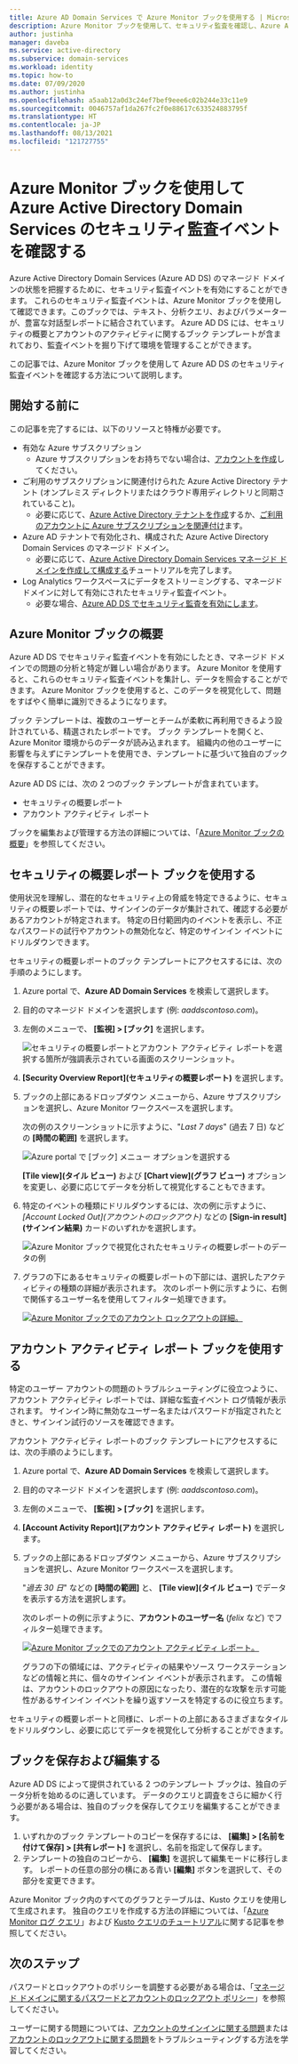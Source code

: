 ```yaml
---
title: Azure AD Domain Services で Azure Monitor ブックを使用する | Microsoft Docs
description: Azure Monitor ブックを使用して、セキュリティ監査を確認し、Azure Active Directory Domain Services のマネージド ドメインの問題を把握する方法について説明します。
author: justinha
manager: daveba
ms.service: active-directory
ms.subservice: domain-services
ms.workload: identity
ms.topic: how-to
ms.date: 07/09/2020
ms.author: justinha
ms.openlocfilehash: a5aab12a0d3c24ef7bef9eee6c02b244e33c11e9
ms.sourcegitcommit: 0046757af1da267fc2f0e88617c633524883795f
ms.translationtype: HT
ms.contentlocale: ja-JP
ms.lasthandoff: 08/13/2021
ms.locfileid: "121727755"
---
```

# <a name="review-security-audit-events-in-azure-active-directory-domain-services-using-azure-monitor-workbooks"></a>Azure Monitor ブックを使用して Azure Active Directory Domain Services のセキュリティ監査イベントを確認する

Azure Active Directory Domain Services (Azure AD DS) のマネージド ドメインの状態を把握するために、セキュリティ監査イベントを有効にすることができます。 これらのセキュリティ監査イベントは、Azure Monitor ブックを使用して確認できます。このブックでは、テキスト、分析クエリ、およびパラメーターが、豊富な対話型レポートに結合されています。 Azure AD DS には、セキュリティの概要とアカウントのアクティビティに関するブック テンプレートが含まれており、監査イベントを掘り下げて環境を管理することができます。

この記事では、Azure Monitor ブックを使用して Azure AD DS のセキュリティ監査イベントを確認する方法について説明します。

## <a name="before-you-begin"></a>開始する前に

この記事を完了するには、以下のリソースと特権が必要です。

* 有効な Azure サブスクリプション
    * Azure サブスクリプションをお持ちでない場合は、[アカウントを作成](https://azure.microsoft.com/free/?WT.mc_id=A261C142F)してください。
* ご利用のサブスクリプションに関連付けられた Azure Active Directory テナント (オンプレミス ディレクトリまたはクラウド専用ディレクトリと同期されていること)。
    * 必要に応じて、[Azure Active Directory テナントを作成][create-azure-ad-tenant]するか、[ご利用のアカウントに Azure サブスクリプションを関連付け][associate-azure-ad-tenant]ます。
* Azure AD テナントで有効化され、構成された Azure Active Directory Domain Services のマネージド ドメイン。
    * 必要に応じて、[Azure Active Directory Domain Services マネージド ドメインを作成して構成する][create-azure-ad-ds-instance]チュートリアルを完了します。
* Log Analytics ワークスペースにデータをストリーミングする、マネージド ドメインに対して有効にされたセキュリティ監査イベント。
    * 必要な場合、[Azure AD DS でセキュリティ監査を有効にします][enable-security-audits]。

## <a name="azure-monitor-workbooks-overview"></a>Azure Monitor ブックの概要

Azure AD DS でセキュリティ監査イベントを有効にしたとき、マネージド ドメインでの問題の分析と特定が難しい場合があります。 Azure Monitor を使用すると、これらのセキュリティ監査イベントを集計し、データを照会することができます。 Azure Monitor ブックを使用すると、このデータを視覚化して、問題をすばやく簡単に識別できるようになります。

ブック テンプレートは、複数のユーザーとチームが柔軟に再利用できるよう設計されている、精選されたレポートです。 ブック テンプレートを開くと、Azure Monitor 環境からのデータが読み込まれます。 組織内の他のユーザーに影響を与えずにテンプレートを使用でき、テンプレートに基づいて独自のブックを保存することができます。

Azure AD DS には、次の 2 つのブック テンプレートが含まれています。

* セキュリティの概要レポート
* アカウント アクティビティ レポート

ブックを編集および管理する方法の詳細については、「[Azure Monitor ブックの概要](../azure-monitor/visualize/workbooks-overview.md)」を参照してください。

## <a name="use-the-security-overview-report-workbook"></a>セキュリティの概要レポート ブックを使用する

使用状況を理解し、潜在的なセキュリティ上の脅威を特定できるように、セキュリティの概要レポートでは、サインインのデータが集計されて、確認する必要があるアカウントが特定されます。 特定の日付範囲内のイベントを表示し、不正なパスワードの試行やアカウントの無効化など、特定のサインイン イベントにドリルダウンできます。

セキュリティの概要レポートのブック テンプレートにアクセスするには、次の手順のようにします。

1. Azure portal で、**Azure AD Domain Services** を検索して選択します。
1. 目的のマネージド ドメインを選択します (例: *aaddscontoso.com*)。
1. 左側のメニューで、 **[監視] > [ブック]** を選択します。

    ![セキュリティの概要レポートとアカウント アクティビティ レポートを選択する箇所が強調表示されている画面のスクリーンショット。](./media/use-azure-monitor-workbooks/select-workbooks-in-azure-portal.png)

1. **[Security Overview Report]\(セキュリティの概要レポート\)** を選択します。
1. ブックの上部にあるドロップダウン メニューから、Azure サブスクリプションを選択し、Azure Monitor ワークスペースを選択します。

    次の例のスクリーンショットに示すように、"*Last 7 days*" (過去 7 日) などの **[時間の範囲]** を選択します。

    ![Azure portal で [ブック] メニュー オプションを選択する](./media/use-azure-monitor-workbooks/select-query-filters.png)

    **[Tile view]\(タイル ビュー\)** および **[Chart view]\(グラフ ビュー\)** オプションを変更し、必要に応じてデータを分析して視覚化することもできます。

1. 特定のイベントの種類にドリルダウンするには、次の例に示すように、 *[Account Locked Out]\(アカウントのロックアウト\)* などの **[Sign-in result]\(サインイン結果\)** カードのいずれかを選択します。

    ![Azure Monitor ブックで視覚化されたセキュリティの概要レポートのデータの例](./media/use-azure-monitor-workbooks/example-security-overview-report.png)

1. グラフの下にあるセキュリティの概要レポートの下部には、選択したアクティビティの種類の詳細が表示されます。 次のレポート例に示すように、右側で関係するユーザー名を使用してフィルター処理できます。

    [![Azure Monitor ブックでのアカウント ロックアウトの詳細。](./media/use-azure-monitor-workbooks/account-lockout-details-cropped.png)](./media/use-azure-monitor-workbooks/account-lockout-details.png#lightbox)

## <a name="use-the-account-activity-report-workbook"></a>アカウント アクティビティ レポート ブックを使用する

特定のユーザー アカウントの問題のトラブルシューティングに役立つように、アカウント アクティビティ レポートでは、詳細な監査イベント ログ情報が表示されます。 サインイン時に無効なユーザー名またはパスワードが指定されたときと、サインイン試行のソースを確認できます。

アカウント アクティビティ レポートのブック テンプレートにアクセスするには、次の手順のようにします。

1. Azure portal で、**Azure AD Domain Services** を検索して選択します。
1. 目的のマネージド ドメインを選択します (例: *aaddscontoso.com*)。
1. 左側のメニューで、 **[監視] > [ブック]** を選択します。
1. **[Account Activity Report]\(アカウント アクティビティ レポート\)** を選択します。
1. ブックの上部にあるドロップダウン メニューから、Azure サブスクリプションを選択し、Azure Monitor ワークスペースを選択します。

    "*過去 30 日*" などの **[時間の範囲]** と、 **[Tile view]\(タイル ビュー\)** でデータを表示する方法を選択します。

    次のレポートの例に示すように、**アカウントのユーザー名** (*felix* など) でフィルター処理できます。

    [![Azure Monitor ブックでのアカウント アクティビティ レポート。](./media/use-azure-monitor-workbooks/account-activity-report-cropped.png)](./media/use-azure-monitor-workbooks/account-activity-report.png#lightbox)

    グラフの下の領域には、アクティビティの結果やソース ワークステーションなどの情報と共に、個々のサインイン イベントが表示されます。 この情報は、アカウントのロックアウトの原因になったり、潜在的な攻撃を示す可能性があるサインイン イベントを繰り返すソースを特定するのに役立ちます。

セキュリティの概要レポートと同様に、レポートの上部にあるさまざまなタイルをドリルダウンし、必要に応じてデータを視覚化して分析することができます。

## <a name="save-and-edit-workbooks"></a>ブックを保存および編集する

Azure AD DS によって提供されている 2 つのテンプレート ブックは、独自のデータ分析を始めるのに適しています。 データのクエリと調査をさらに細かく行う必要がある場合は、独自のブックを保存してクエリを編集することができます。

1. いずれかのブック テンプレートのコピーを保存するには、 **[編集] > [名前を付けて保存] > [共有レポート]** を選択し、名前を指定して保存します。
1. テンプレートの独自のコピーから、 **[編集]** を選択して編集モードに移行します。 レポートの任意の部分の横にある青い **[編集]** ボタンを選択して、その部分を変更できます。

Azure Monitor ブック内のすべてのグラフとテーブルは、Kusto クエリを使用して生成されます。 独自のクエリを作成する方法の詳細については、「[Azure Monitor ログ クエリ][azure-monitor-queries]」および [Kusto クエリのチュートリアル][kusto-queries]に関する記事を参照してください。

## <a name="next-steps"></a>次のステップ

パスワードとロックアウトのポリシーを調整する必要がある場合は、「[マネージド ドメインに関するパスワードとアカウントのロックアウト ポリシー][password-policy]」を参照してください。

ユーザーに関する問題については、[アカウントのサインインに関する問題][troubleshoot-sign-in]または[アカウントのロックアウトに関する問題][troubleshoot-account-lockout]をトラブルシューティングする方法を学習してください。

<!-- INTERNAL LINKS -->
[create-azure-ad-tenant]: ../active-directory/fundamentals/sign-up-organization.md
[associate-azure-ad-tenant]: ../active-directory/fundamentals/active-directory-how-subscriptions-associated-directory.md
[create-azure-ad-ds-instance]: tutorial-create-instance.md
[enable-security-audits]: security-audit-events.md
[password-policy]: password-policy.md
[troubleshoot-sign-in]: troubleshoot-sign-in.md
[troubleshoot-account-lockout]: troubleshoot-account-lockout.md
[azure-monitor-queries]: /azure/data-explorer/kusto/query/
[kusto-queries]: /azure/kusto/query/tutorial?pivots=azuredataexplorer
